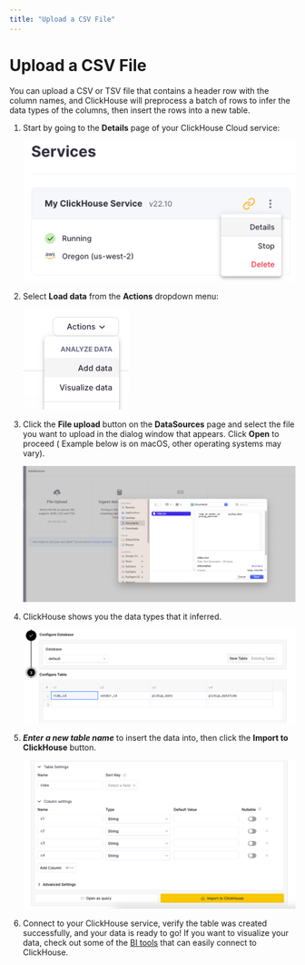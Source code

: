 ```yaml
---
title: "Upload a CSV File"
---
```


# Upload a CSV File

You can upload a CSV or TSV file that contains a header row with the column names, and ClickHouse will preprocess a batch
of rows to infer the data types of the columns, then insert the rows into a new table.

1. Start by going to the **Details** page of your ClickHouse Cloud service:

    ![Details page](./images/uploadcsv1.png)

2. Select **Load data** from the **Actions** dropdown menu:

    ![Add data](./images/uploadcsv2.png)

3. Click the **File upload** button on the **DataSources** page and select the file you want to upload in the dialog window that appears. Click **Open** to proceed ( Example below is on macOS, other operating systems may vary).

    ![Select the file to upload](./images/uploadcsv3.png)

4. ClickHouse shows you the data types that it inferred. 

    ![Inferred data types](./images/uploadcsv4.png)

5. ***Enter a new table name*** to insert the data into, then click the **Import to ClickHouse** button.

    ![Select the file to upload](./images/uploadcsv5.png)

6. Connect to your ClickHouse service, verify the table was created successfully, and your data is ready to go! If you want to visualize your data, check out some of the [BI tools](../data-visualization.md) that can easily connect to ClickHouse.
